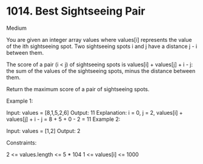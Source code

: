 # 1014. Best Sightseeing Pair
Medium

You are given an integer array values where values[i] represents the value of the ith sightseeing spot. Two sightseeing spots i and j have a distance j - i between them.

The score of a pair (i < j) of sightseeing spots is values[i] + values[j] + i - j: the sum of the values of the sightseeing spots, minus the distance between them.

Return the maximum score of a pair of sightseeing spots.

Example 1:

Input: values = [8,1,5,2,6]
Output: 11
Explanation: i = 0, j = 2, values[i] + values[j] + i - j = 8 + 5 + 0 - 2 = 11
Example 2:

Input: values = [1,2]
Output: 2
 

Constraints:

2 <= values.length <= 5 * 104
1 <= values[i] <= 1000
